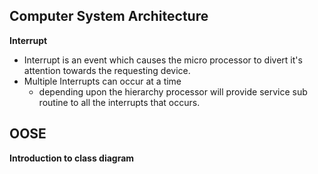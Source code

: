 ## Computer System Architecture
**Interrupt**
- Interrupt is an event which causes the micro processor to divert it's attention towards the requesting device.
- Multiple Interrupts can occur at a time 
	- depending upon the hierarchy processor will provide service sub routine to all the interrupts that occurs.

## OOSE
**Introduction to class diagram**